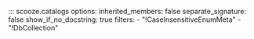 ::: scooze.catalogs
    options:
        inherited_members: false
        separate_signature: false
        show_if_no_docstring: true
        filters:
            - "!CaseInsensitiveEnumMeta"
            - "!DbCollection"
